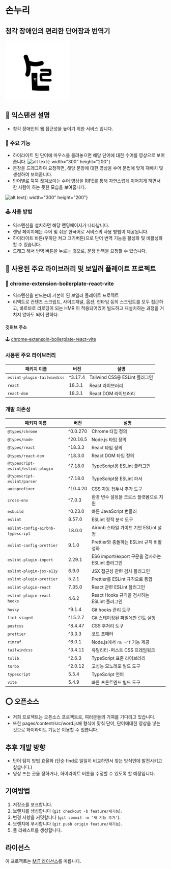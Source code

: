 # 손누리
## 청각 장애인의 편리한 단어장과 번역기
![서비스 이미지](chrome-extension/public/sonnuri_logo.png)

## :book: 익스텐션 설명
- 청각 장애인의 웹 접근성을 높이기 위한 서비스 입니다.

### 🎱 주요 기능
- 하이라이트 된 단어에 마우스를 올려놓으면 해당 단어에 대한 수어를 영상으로 보여줍니다.
![alt text](README_IMAGES/하이라이트기능.gif){: width="300" height="200"}
- 문장을 드래그하여 요청하면, 해당 문장에 대한 영상을 수어 문법에 맞게 재배치 및 생성하여 보여줍니다.
- 단어별로 뚝뚝 끊겨보이는 수어 영상을 RIFE를 통해 자연스럽게 이어지게 하면서 한 사람이 하는 듯한 모습을 보여줍니다.


![alt text](<README_IMAGES/문장번역 요청.gif>){: width="300" height="200"}
### 🕹 사용 방법
- 익스텐션을 설치하면 해당 랜딩페이지가 나타납니다.
- 랜딩 페이지에는 수어 및 쉬운 한국어로 서비스의 사용 방법이 제공됩니다.
- 하이라이트 바튼(우하단 켜고 끄기버튼)으로 단어 번역 기능을 활성화 및 비활성화 할 수 있습니다.
- 드래그 해서 번역 버튼을 누르는 것으로, 문장 번역을 요청할 수 있습니다.



## 🏓 사용된 주요 라이브러리 및 보일러 플레이트 프로젝트


### 💾 chrome-extension-boilerplate-react-vite
- 익스텐션을 만드는데 기본이 된 보일러 플레이트 프로젝트
- 리액트로 컨텐츠 스크립트, 사이드패널, 옵션, 런타임 등의 스크립트를 모두 접근하고, 바로바로 리로딩이 되는 HMR 이 적용되어있어 빌드하고 재설치하는 과정을 거치지 않아도 되어 편하다.
#### 깃허브 주소
:joystick: [chrome-extensoin-boilerplate-react-vite](https://github.com/Jonghakseo/chrome-extension-boilerplate-react-vite)

### 사용된 주요 라이브러리

| 패키지 이름                    | 버전       | 설명                                |
|-----------------------------|----------|-----------------------------------|
| `eslint-plugin-tailwindcss` | ^3.17.4  | Tailwind CSS용 ESLint 플러그인        |
| `react`                     | 18.3.1   | React 라이브러리                    |
| `react-dom`                 | 18.3.1   | React DOM 라이브러리                 |

### 개발 의존성

| 패키지 이름                              | 버전      | 설명                                       |
|---------------------------------------|---------|------------------------------------------|
| `@types/chrome`                       | ^0.0.270 | Chrome 타입 정의                            |
| `@types/node`                         | ^20.16.5 | Node.js 타입 정의                           |
| `@types/react`                        | ^18.3.3  | React 타입 정의                            |
| `@types/react-dom`                    | ^18.3.0  | React DOM 타입 정의                        |
| `@typescript-eslint/eslint-plugin`    | ^7.18.0  | TypeScript용 ESLint 플러그인                 |
| `@typescript-eslint/parser`           | ^7.18.0  | TypeScript용 ESLint 파서                    |
| `autoprefixer`                        | ^10.4.20 | CSS 자동 접두사 추가 도구                    |
| `cross-env`                           | ^7.0.3   | 환경 변수 설정을 크로스 플랫폼으로 지원        |
| `esbuild`                             | ^0.23.0  | 빠른 JavaScript 번들러                      |
| `eslint`                              | 8.57.0   | ESLint 정적 분석 도구                        |
| `eslint-config-airbnb-typescript`      | 18.0.0   | Airbnb 스타일 가이드 기반 ESLint 설정         |
| `eslint-config-prettier`               | 9.1.0    | Prettier와 충돌하는 ESLint 규칙 비활성화      |
| `eslint-plugin-import`                 | 2.29.1   | ES6 import/export 구문을 검사하는 ESLint 플러그인 |
| `eslint-plugin-jsx-a11y`               | 6.9.0    | JSX 접근성 관련 검사 플러그인                   |
| `eslint-plugin-prettier`               | 5.2.1    | Prettier를 ESLint 규칙으로 통합                |
| `eslint-plugin-react`                  | 7.35.0   | React 관련 ESLint 플러그인                     |
| `eslint-plugin-react-hooks`            | 4.6.2    | React Hooks 규칙을 검사하는 ESLint 플러그인       |
| `husky`                               | ^9.1.4   | Git hooks 관리 도구                          |
| `lint-staged`                          | ^15.2.7  | Git 스테이징된 파일에만 린트 실행                |
| `postcss`                             | ^8.4.47  | CSS 후처리 도구                              |
| `prettier`                            | ^3.3.3   | 코드 포매터                                 |
| `rimraf`                              | ^6.0.1   | Node.js에서 `rm -rf` 기능 제공                  |
| `tailwindcss`                         | ^3.4.11  | 유틸리티-퍼스트 CSS 프레임워크                 |
| `tslib`                               | ^2.6.3   | TypeScript 표준 라이브러리                      |
| `turbo`                               | ^2.0.12  | 고성능 모노레포 빌드 도구                      |
| `typescript`                          | 5.5.4    | TypeScript 언어                               |
| `vite`                                | 5.4.9    | 빠른 프론트엔드 빌드 도구                       |

## :o: 오픈소스
- 저희 프로젝트는 오픈소스 프로젝트로, 여러분들의 기여를 기다리고 있습니다.
- 또한 pages/content/src/word.js에 형식에 맞춰 단어, 단어에대한 영상을 넣는 것으로 하이라이트 기능은 이용할 수 있씁니다.


## 추후 개발 방향
- 단어 탐지 방법 효율화 (단순 find로 일일히 비교하면서 찾는 방식인데 발전시키고 싶습니다.)
- 영상 뜨는 곳을 정하거나, 하이라이트 버튼을 수정할 수 있도록 할 예정입니다.

## 기여방법

1. 저장소를 포크합니다.
2. 브랜치를 생성합니다 (`git checkout -b feature/새기능`).
3. 변경 사항을 커밋합니다 (`git commit -m '새 기능 추가'`).
4. 브랜치에 푸시합니다 (`git push origin feature/새기능`).
5. 풀 리퀘스트를 생성합니다.

## 라이선스

이 프로젝트는 [MIT 라이선스](LICENSE)를 따릅니다.
